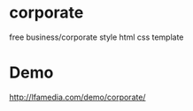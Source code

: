 corporate
=========

free business/corporate style html css template

Demo
========

http://lfamedia.com/demo/corporate/
